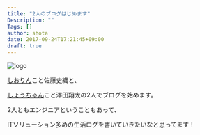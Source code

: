 ```yaml
---
title: "2人のブログはじめます"
Description: ""
Tags: []
author: shota
date: 2017-09-24T17:21:45+09:00
draft: true
---
```


![logo](/images/logo.webp)

[しおりん](https://www.facebook.com/shiori.sato.3762)こと佐藤史織と、

[しょうちゃん](https://www.facebook.com/xioota)こと澤田翔太の2人でブログを始めます。

2人ともエンジニアということもあって、

ITソリューション多めの生活ログを書いていきたいなと思ってます！
